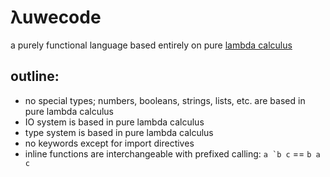 # λuwecode

a purely functional language based entirely on pure [lambda calculus](https://en.wikipedia.org/wiki/Lambda_calculus)

## outline:
- no special types; numbers, booleans, strings, lists, etc. are based in pure lambda calculus
- IO system is based in pure lambda calculus
- type system is based in pure lambda calculus
- no keywords except for import directives
- inline functions are interchangeable with prefixed calling: ``a `b c`` == `b a c`
